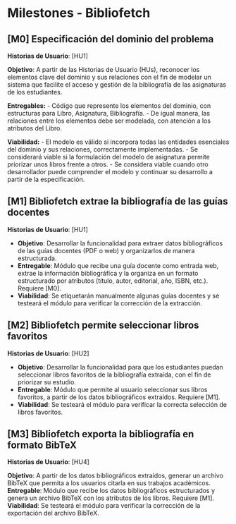 # Milestones - Bibliofetch

## [M0] Especificación del dominio del problema
**Historias de Usuario**: [HU1]

**Objetivo**: A partir de las Historias de Usuario (HUs), reconocer los elementos clave del dominio y sus relaciones con el fin de modelar un sistema que facilite el acceso y gestión de la bibliografía de las asignaturas de los estudiantes.

**Entregables:**
    - Código que represente los elementos del dominio, con estructuras para Libro, Asignatura, Bibliografía.
    - De igual manera, las relaciones entre los elementos debe ser modelada, con atención a los atributos del Libro.

**Viabilidad:** 
    - El modelo es válido si incorpora todas las entidades esenciales del dominio y sus relaciones, correctamente implementadas.
    - Se considerará viable si la formulación del modelo de asignatura permite priorizar unos libros frente a otros.
    - Se considera viable cuando otro desarrollador puede comprender el modelo y continuar su desarrollo a partir de la especificación.    

## [M1] Bibliofetch extrae la bibliografía de las guías docentes

**Historias de Usuario**: [HU1]
- **Objetivo**: Desarrollar la funcionalidad para extraer datos bibliográficos de las guías docentes (PDF o web) y organizarlos de manera estructurada. 
- **Entregable**: Módulo que recibe una guía docente como entrada web, extrae la información bibliográfica y la organiza en un formato estructurado por atributos (título, autor, editorial, año, ISBN, etc.). Requiere [M0].
- **Viabilidad**: Se etiquetarán manualmente algunas guías docentes y se testeará el módulo para verificar la corrección de la extracción.

## [M2] Bibliofetch permite seleccionar libros favoritos

**Historias de Usuario**: [HU2]

- **Objetivo**: Desarrollar la funcionalidad para que los estudiantes puedan seleccionar libros favoritos de la bibliografía extraída, con el fin de priorizar su estudio.
- **Entregable**: Módulo que permite al usuario seleccionar sus libros favoritos, a partir de los datos bibliográficos extraídos. Requiere [M1].
- **Viabilidad**: Se testeará el módulo para verificar la correcta selección de libros favoritos.

## [M3] Bibliofetch exporta la bibliografía en formato BibTeX
**Historias de Usuario**: [HU4]

**Objetivo**: A partir de los datos bibliográficos extraídos, generar un archivo BibTeX que permita a los usuarios citarla en sus trabajos académicos.
**Entregable**: Módulo que recibe los datos bibliográficos estructurados y genera un archivo BibTeX con los atributos de los libros. Requiere [M1].
**Viabilidad**: Se testeará el módulo para verificar la corrección de la exportación del archivo BibTeX.